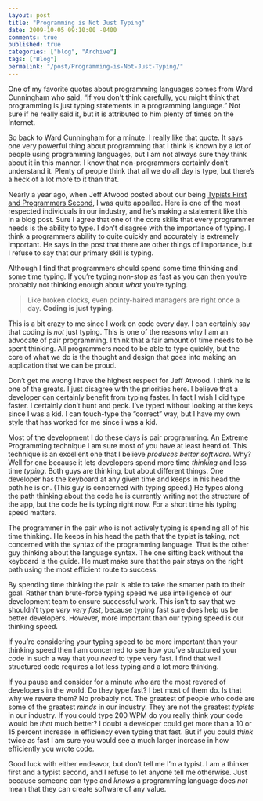 ```yaml
---
layout: post
title: "Programming is Not Just Typing"
date: 2009-10-05 09:10:00 -0400
comments: true
published: true
categories: ["blog", "Archive"]
tags: ["Blog"]
permalink: "/post/Programming-is-Not-Just-Typing/"
---
```

<!-- more -->



<p>One of my favorite quotes about programming languages comes from Ward Cunningham who said, &ldquo;If you don't think carefully, you might think that programming is just typing statements in a programming language.&rdquo; Not sure if he really said it, but it is attributed to him plenty of times on the Internet.</p>
<p>So back to Ward Cunningham for a minute. I really like that quote. It says one very powerful thing about programming that I think is known by a lot of people using programming languages, but I am not always sure they think about it in this manner. I know that non-programmers certainly don&rsquo;t understand it. Plenty of people think that all we do all day is type, but there&rsquo;s a heck of a lot more to it than that.</p>
<p>Nearly a year ago, when Jeff Atwood posted about our being <a href="http://www.codinghorror.com/blog/archives/001188.html" target="_blank">Typists First and Programmers Second</a>, I was quite appalled. Here is one of the most respected individuals in our industry, and he&rsquo;s making a statement like this in a blog post. Sure I agree that one of the core skills that every programmer needs is the ability to type. I don&rsquo;t disagree with the importance of typing. I think a programmers ability to quite quickly and accurately is extremely important. He says in the post that there are other things of importance, but I refuse to say that our primary skill is typing.</p>
<p>Although I find that programmers should spend some time thinking and some time typing. If you&rsquo;re typing non-stop as fast as you can then you&rsquo;re probably not thinking enough about <em>what</em> you&rsquo;re typing.</p>
<blockquote>
<p>Like broken clocks, even pointy-haired managers are right once a day. <strong>Coding is just typing.</strong></p>
</blockquote>
<p>This is a bit crazy to me since I work on code every day. I can certainly say that coding is <em>not</em> just typing. This is one of the reasons why I am an advocate of pair programming. I think that a fair amount of time needs to be spent thinking. All programmers need to be able to type quickly, but the core of what we do is the thought and design that goes into making an application that we can be proud.</p>
<p>Don&rsquo;t get me wrong I have the highest respect for Jeff Atwood. I think he is one of the greats. I just disagree with the priorities here. I believe that a developer can certainly benefit from typing faster. In fact I wish I did type faster. I certainly don&rsquo;t hunt and peck. I&rsquo;ve typed without looking at the keys since I was a kid. I can touch-type the &ldquo;correct&rdquo; way, but I have my own style that has worked for me since i was a kid.</p>
<p>Most of the development I do these days is pair programming. An Extreme Programming technique I am sure most of you have at least heard of. This technique is an excellent one that I believe <em>produces better software</em>. Why? Well for one because it lets developers spend more time <em>thinking</em> and less time <em>typing</em>. Both guys are thinking, but about different things. One developer has the keyboard at any given time and keeps in his head the path he is on. (This guy is concerned with typing speed.) He types along the path thinking about the code he is currently writing not the structure of the app, but the code he is typing right now. For a short time his typing speed matters.</p>
<p>The programmer in the pair who is not actively typing is spending all of his time thinking. He keeps in his head the path that the typist is taking, not concerned with the syntax of the programming language. That is the other guy thinking about the language syntax. The one sitting back without the keyboard is the guide. He must make sure that the pair stays on the right path using the most efficient route to success.</p>
<p>By spending time thinking the pair is able to take the smarter path to their goal. Rather than brute-force typing speed we use intelligence of our development team to ensure successful work. This isn&rsquo;t to say that we shouldn&rsquo;t type <em>very very fast</em>, because typing fast sure does help us be better developers. However, more important than our typing speed is our thinking speed.</p>
<p>If you&rsquo;re considering your typing speed to be more important than your thinking speed then I am concerned to see how you&rsquo;ve structured your code in such a way that you <em>need</em> to type very fast. I find that well structured code requires a lot less typing and a lot more thinking.</p>
<p>If you pause and consider for a minute who are the most revered of developers in the world. Do they type fast? I bet most of them do. Is that why we revere them? No probably not. The greatest of people who code are some of the greatest <em>minds</em> in our industry. They are not the greatest <em>typists</em> in our industry. If you could type 200 WPM do you really think your code would be <em>that</em> much better? I doubt a developer could get more than a 10 or 15 percent increase in efficiency even typing that fast. But if you could <em>think </em>twice as fast I am sure you would see a much larger increase in how efficiently you wrote code.</p>
<p>Good luck with either endeavor, but don&rsquo;t tell me I&rsquo;m a typist. I am a thinker first and a typist second, and I refuse to let anyone tell me otherwise. Just because someone can type and <em>knows</em> a programming language does <em>not</em> mean that they can create software of any value.</p>
